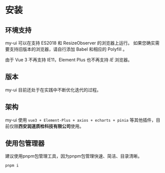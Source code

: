 # 安装

## 环境支持
my-ui 可以在支持 ES2018 和 ResizeObserver 的浏览器上运行。 如果您确实需要支持旧版本的浏览器，请自行添加 Babel 和相应的 Polyfill 。

由于 Vue 3 不再支持 IE11，Element Plus 也不再支持 *IE* 浏览器。

## 版本
my-ui 目前还处于在实践中不断优化迭代的过程。

## 架构
my-ui 使用 `vue3 + Element-Plus + axios + echarts + pinia` 等其他插件，目前仅限**西安润道质检科技有限公司**使用。

## 使用包管理器
建议使用pnpm包管理工具，因为pnpm包管理快速、简洁、目录清晰。

```
pnpm i
```

